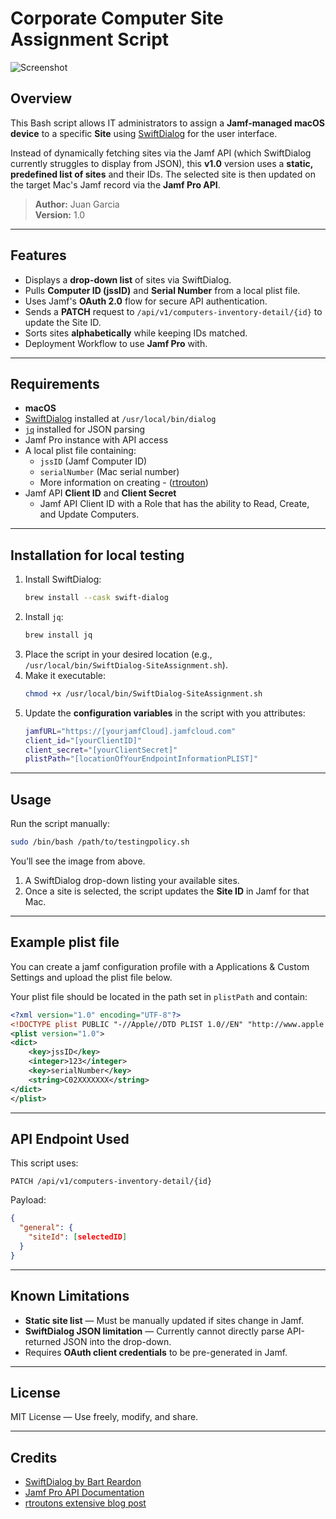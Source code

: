 # Corporate Computer Site Assignment Script

![Screenshot](https://github.com/yourejuanito/Jamf-Pro-Site-Assignment/blob/main/assets/corpSiteImage.png)

## Overview
This Bash script allows IT administrators to assign a **Jamf-managed macOS device** to a specific **Site** using [SwiftDialog](https://github.com/bartreardon/swiftDialog) for the user interface.  

Instead of dynamically fetching sites via the Jamf API (which SwiftDialog currently struggles to display from JSON), this **v1.0** version uses a **static, predefined list of sites** and their IDs. The selected site is then updated on the target Mac's Jamf record via the **Jamf Pro API**.

> **Author:** Juan Garcia  
> **Version:** 1.0  

---

## Features
- Displays a **drop-down list** of sites via SwiftDialog.
- Pulls **Computer ID (jssID)** and **Serial Number** from a local plist file.
- Uses Jamf's **OAuth 2.0** flow for secure API authentication.
- Sends a **PATCH** request to `/api/v1/computers-inventory-detail/{id}` to update the Site ID.
- Sorts sites **alphabetically** while keeping IDs matched.
- Deployment Workflow to use **Jamf Pro** with.

---

## Requirements
- **macOS**
- [SwiftDialog](https://github.com/bartreardon/swiftDialog) installed at `/usr/local/bin/dialog`
- [`jq`](https://stedolan.github.io/jq/) installed for JSON parsing
- Jamf Pro instance with API access
- A local plist file containing:
  - `jssID` (Jamf Computer ID)
  - `serialNumber` (Mac serial number)
  -  More information on creating - ([rtrouton](https://derflounder.wordpress.com/2023/02/25/providing-jamf-pro-computer-inventory-information-via-macos-configuration-profile/))
- Jamf API **Client ID** and **Client Secret**
  - Jamf API Client ID with a Role that has the ability to Read, Create, and Update Computers.
---

## Installation for local testing
1. Install SwiftDialog:
   ```bash
   brew install --cask swift-dialog
   ```
2. Install `jq`:
   ```bash
   brew install jq
   ```
3. Place the script in your desired location (e.g., `/usr/local/bin/SwiftDialog-SiteAssignment.sh`).
4. Make it executable:
   ```bash
   chmod +x /usr/local/bin/SwiftDialog-SiteAssignment.sh
   ```
5. Update the **configuration variables** in the script with you attributes:
   ```bash
   jamfURL="https://[yourjamfCloud].jamfcloud.com"
   client_id="[yourClientID]"
   client_secret="[yourClientSecret]"
   plistPath="[locationOfYourEndpointInformationPLIST]"
   ```

---

## Usage
Run the script manually:
```bash
sudo /bin/bash /path/to/testingpolicy.sh
```

You’ll see the image from above. 

1. A SwiftDialog drop-down listing your available sites.
2. Once a site is selected, the script updates the **Site ID** in Jamf for that Mac.

---

## Example plist file
You can create a jamf configuration profile with a Applications & Custom Settings and upload the plist file below. 

Your plist file should be located in the path set in `plistPath` and contain:
```xml
<?xml version="1.0" encoding="UTF-8"?>
<!DOCTYPE plist PUBLIC "-//Apple//DTD PLIST 1.0//EN" "http://www.apple.com/DTDs/PropertyList-1.0.dtd">
<plist version="1.0">
<dict>
    <key>jssID</key>
    <integer>123</integer>
    <key>serialNumber</key>
    <string>C02XXXXXXX</string>
</dict>
</plist>
```

---

## API Endpoint Used
This script uses:
```
PATCH /api/v1/computers-inventory-detail/{id}
```
Payload:
```json
{
  "general": {
    "siteId": [selectedID]
  }
}
```

---

## Known Limitations
- **Static site list** — Must be manually updated if sites change in Jamf.
- **SwiftDialog JSON limitation** — Currently cannot directly parse API-returned JSON into the drop-down.
- Requires **OAuth client credentials** to be pre-generated in Jamf.

---

## License
MIT License — Use freely, modify, and share.

---

## Credits
- [SwiftDialog by Bart Reardon](https://github.com/bartreardon/swiftDialog)
- [Jamf Pro API Documentation](https://developer.jamf.com/)
- [rtroutons extensive blog post](https://derflounder.wordpress.com/2023/02/25/providing-jamf-pro-computer-inventory-information-via-macos-configuration-profile/)
